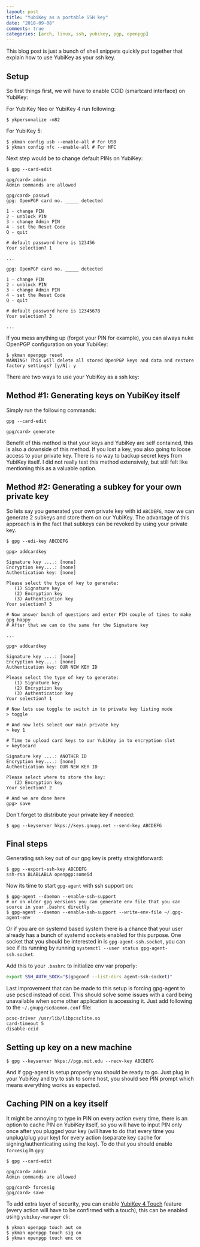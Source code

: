 ```yaml
---
layout: post
title: "YubiKey as a portable SSH key"
date: "2018-09-08"
comments: true
categories: [arch, linux, ssh, yubikey, pgp, openpgp]
---
```


This blog post is just a bunch of shell snippets quickly put together that explain how to use YubiKey as your ssh key.

<!--more-->

## Setup

So first things first, we will have to enable CCID (smartcard interface) on YubiKey:

For YubiKey Neo or YubiKey 4 run following:

```shell
$ ykpersonalize -m82
```

For YubiKey 5:

```shell
$ ykman config usb --enable-all # For USB
$ ykman config nfc --enable-all # For NFC
```


Next step would be to change default PINs on YubiKey:

```shell
$ gpg --card-edit

gpg/card> admin
Admin commands are allowed

gpg/card> passwd
gpg: OpenPGP card no. _____ detected

1 - change PIN
2 - unblock PIN
3 - change Admin PIN
4 - set the Reset Code
Q - quit

# default password here is 123456
Your selection? 1

...

gpg: OpenPGP card no. _____ detected

1 - change PIN
2 - unblock PIN
3 - change Admin PIN
4 - set the Reset Code
Q - quit

# default password here is 12345678
Your selection? 3

...

```

If you mess anything up (forgot your PIN for example), you can always nuke OpenPGP configuration on your YubiKey:

```shell
$ ykman openpgp reset
WARNING! This will delete all stored OpenPGP keys and data and restore factory settings? [y/N]: y
```

There are two ways to use your YubiKey as a ssh key:


## Method #1: Generating keys on YubiKey itself

Simply run the following commands:

```shell
gpg --card-edit

gpg/card> generate
```

Benefit of this method is that your keys and YubiKey are self contained, this is also a downside of this method.
If you lost a key, you also going to loose access to your private key.
There is no way to backup secret keys from YubiKey itself.
I did not really test this method extensively, but still felt like mentioning this as a valuable option.


## Method #2: Generating a subkey for your own private key

So lets say you generated your own private key with id `ABCDEFG`, now we can generate 2 subkeys and store them on our YubiKey.
The advantage of this approach is in the fact that subkeys can be revoked by using your private key.

```shell
$ gpg --edi-key ABCDEFG

gpg> addcardkey

Signature key ....: [none]
Encryption key....: [none]
Authentication key: [none]

Please select the type of key to generate:
   (1) Signature key
   (2) Encryption key
   (3) Authentication key
Your selection? 3

# Now answer bunch of questions and enter PIN couple of times to make gpg happy
# After that we can do the same for the Signature key

...

gpg> addcardkey

Signature key ....: [none]
Encryption key....: [none]
Authentication key: OUR NEW KEY ID

Please select the type of key to generate:
   (1) Signature key
   (2) Encryption key
   (3) Authentication key
Your selection? 1

# Now lets use toggle to switch in to private key listing mode
> toggle

# And now lets select our main private key
> key 1

# Time to upload card keys to our YubiKey in to encryption slot
> keytocard

Signature key ....: ANOTHER ID
Encryption key....: [none]
Authentication key: OUR NEW KEY ID

Please select where to store the key:
   (2) Encryption key
Your selection? 2

# And we are done here
gpg> save
```

Don't forget to distribute your private key if needed:

```shell
$ gpg --keyserver hkps://keys.gnupg.net --send-key ABCDEFG
```

## Final steps

Generating ssh key out of our gpg key is pretty straightforward:
```shell
$ gpg --export-ssh-key ABCDEFG
ssh-rsa BLABLABLA openpgp:someid
```

Now its time to start `gpg-agent` with ssh support on:
```shell
$ gpg-agent --daemon --enable-ssh-support
# or on older gpg versions you can generate env file that you can source in your .bashrc directly
$ gpg-agent --daemon --enable-ssh-support --write-env-file ~/.gpg-agent-env
```

Or if you are on systemd based system there is a chance that your user already has a bunch of systemd sockets enabled for this purpose.
One socket that you should be interested in is `gpg-agent-ssh.socket`, you can see if its running by running `systemctl --user status gpg-agent-ssh.socket`.

Add this to your `.bashrc` to initialize env var properly:
```bash
export SSH_AUTH_SOCK="$(gpgconf --list-dirs agent-ssh-socket)"
```

Last improvement that can be made to this setup is forcing gpg-agent to use pcscd instead of ccid.
This should solve some issues with a card being unavailable when some other application is accessing it.
Just add following to the `~/.gnupg/scdaemon.conf` file:

```text
pcsc-driver /usr/lib/libpcsclite.so
card-timeout 5
disable-ccid
```

## Setting up key on a new machine

```shell
$ gpg --keyserver hkps://pgp.mit.edu --recv-key ABCDEFG
```

And if gpg-agent is setup properly you should be ready to go. Just plug in your YubiKey and try to ssh to some host, you should see PIN prompt which means everything works as expected.

## Caching PIN on a key itself

It might be annoying to type in PIN on every action every time, there is an option to cache PIN on YubiKey itself, so you will have to input PIN only once after you plugged your key (will have to do that every time you unplug/plug your key) for every action (separate key cache for signing/authenticating using the key).
To do that you should enable `forcesig` in `gpg`:

```shell
$ gpg --card-edit

gpg/card> admin
Admin commands are allowed

gpg/card> forcesig
gpg/card> save
```

To add extra layer of security, you can enable [YubiKey 4 Touch](https://developers.yubico.com/PGP/Card_edit.html) feature (every action will have to be confirmed with a touch), this can be enabled using `yubikey-manager` cli:

```shell
$ ykman openpgp touch aut on
$ ykman openpgp touch sig on
$ ykman openpgp touch enc on
```
